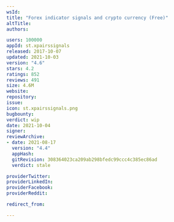 ```yaml
---
wsId: 
title: "Forex indicator signals and crypto currency (Free)"
altTitle: 
authors:

users: 100000
appId: st.xpairssignals
released: 2017-10-07
updated: 2021-10-03
version: "4.6"
stars: 4.2
ratings: 852
reviews: 491
size: 4.6M
website: 
repository: 
issue: 
icon: st.xpairssignals.png
bugbounty: 
verdict: wip
date: 2021-10-04
signer: 
reviewArchive:
- date: 2021-08-17
  version: "4.4"
  appHash: 
  gitRevision: 308364023ca209ab298bfedc99ccc4c385ec86ad
  verdict: stale

providerTwitter: 
providerLinkedIn: 
providerFacebook: 
providerReddit: 

redirect_from:

---
```



